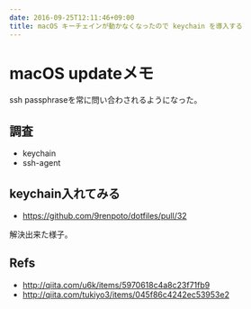 ```yaml
---
date: 2016-09-25T12:11:46+09:00
title: macOS キーチェインが動かなくなったので keychain を導入する
---
```

# macOS updateメモ

ssh passphraseを常に問い合わされるようになった。

## 調査

- keychain
- ssh-agent

## keychain入れてみる

- <https://github.com/9renpoto/dotfiles/pull/32>

解決出来た様子。

## Refs

- <http://qiita.com/u6k/items/5970618c4a8c23f71fb9>
- <http://qiita.com/tukiyo3/items/045f86c4242ec53953e2>

